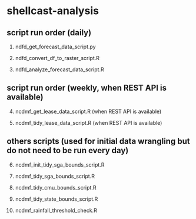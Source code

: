 # shellcast-analysis


## script run order (daily)

1. ndfd_get_forecast_data_script.py

2. ndfd_convert_df_to_raster_script.R

3. ndfd_analyze_forecast_data_script.R


## script run order (weekly, when REST API is available)

4. ncdmf_get_lease_data_script.R (when REST API is available)

5. ncdmf_tidy_lease_data_script.R (when REST API is available)


## others scripts (used for initial data wrangling but do not need to be run every day)

6. ncdmf_init_tidy_sga_bounds_script.R

7. ncdmf_tidy_sga_bounds_script.R

8. ncdmf_tidy_cmu_bounds_script.R

9. ncdmf_tidy_state_bounds_script.R

10. ncdmf_rainfall_threshold_check.R

 